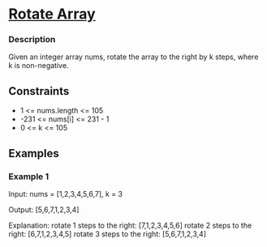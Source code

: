 # [Rotate Array](https://leetcode.com/problems/rotate-array/)

### Description

Given an integer array nums, rotate the array to the right by k steps, where k is non-negative.


## Constraints

- 1 <= nums.length <= 105
- -231 <= nums[i] <= 231 - 1
- 0 <= k <= 105

## Examples

### Example 1
Input: nums = [1,2,3,4,5,6,7], k = 3
 
Output: [5,6,7,1,2,3,4]

Explanation:
rotate 1 steps to the right: [7,1,2,3,4,5,6]
rotate 2 steps to the right: [6,7,1,2,3,4,5]
rotate 3 steps to the right: [5,6,7,1,2,3,4]

